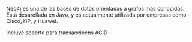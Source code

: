 Neo4j es una de las bases de datos orientadas a grafos más conocidas. Está desarollada en Java, y es actualmente utilizada por empresas como Cisco, HP, y Huawei.

Incluye soporte para transaccioens ACID